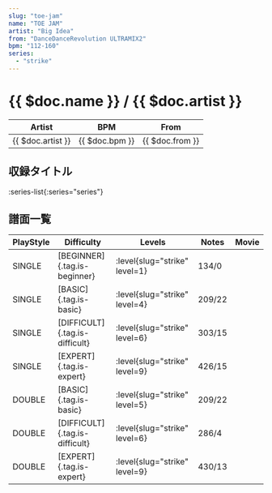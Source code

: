 ```yaml
---
slug: "toe-jam"
name: "TOE JAM"
artist: "Big Idea"
from: "DanceDanceRevolution ULTRAMIX2"
bpm: "112-160"
series:
  - "strike"
---
```


# {{ $doc.name }} / {{ $doc.artist }}

|Artist|BPM|From|
|------|---|----|
|{{ $doc.artist }}|{{ $doc.bpm }}|{{ $doc.from }}|

## 収録タイトル

:series-list{:series="series"}

## 譜面一覧

|PlayStyle|Difficulty|Levels|Notes|Movie|
|---------|----------|------|-----|-----|
|SINGLE|[BEGINNER]{.tag.is-beginner}|<div class="field is-grouped is-grouped-multiline">:level{slug="strike" level=1}</div>|134/0||
|SINGLE|[BASIC]{.tag.is-basic}|<div class="field is-grouped is-grouped-multiline">:level{slug="strike" level=4}</div>|209/22||
|SINGLE|[DIFFICULT]{.tag.is-difficult}|<div class="field is-grouped is-grouped-multiline">:level{slug="strike" level=6}</div>|303/15||
|SINGLE|[EXPERT]{.tag.is-expert}|<div class="field is-grouped is-grouped-multiline">:level{slug="strike" level=9}</div>|426/15||
|DOUBLE|[BASIC]{.tag.is-basic}|<div class="field is-grouped is-grouped-multiline">:level{slug="strike" level=5}</div>|209/22||
|DOUBLE|[DIFFICULT]{.tag.is-difficult}|<div class="field is-grouped is-grouped-multiline">:level{slug="strike" level=6}</div>|286/4||
|DOUBLE|[EXPERT]{.tag.is-expert}|<div class="field is-grouped is-grouped-multiline">:level{slug="strike" level=9}</div>|430/13||
